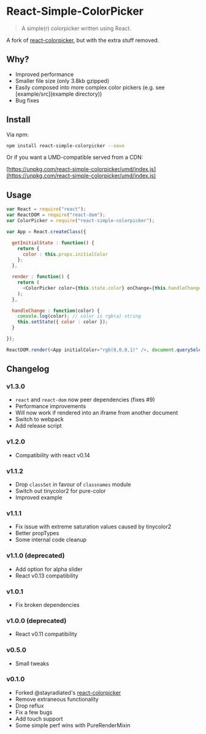 # React-Simple-ColorPicker

> A simple(r) colorpicker written using React.

A fork of [react-colorpicker](https://github.com/stayradiated/react-colorpicker), but with the extra stuff removed.

## Why?

* Improved performance
* Smaller file size (only 3.8kb gzipped)
* Easily composed into more complex color pickers (e.g. see [example/src](example directory))
* Bug fixes

## Install

Via npm:

```bash
npm install react-simple-colorpicker --save
```

Or if you want a UMD-compatible served from a CDN:

[https://unpkg.com/react-simple-colorpicker/umd/index.js](https://unpkg.com/react-simple-colorpicker/umd/index.js)

## Usage

```javascript
var React = require("react");
var ReactDOM = require("react-dom");
var ColorPicker = require("react-simple-colorpicker");

var App = React.createClass({

  getInitialState : function() {
    return {
      color : this.props.initialColor
    };
  },

  render : function() {
    return (
      <ColorPicker color={this.state.color} onChange={this.handleChange} opacitySlider />
    );
  },

  handleChange : function(color) {
    console.log(color); // color is rgb(a) string
    this.setState({ color : color });
  }

});

ReactDOM.render(<App initialColor="rgb(0,0,0,1)" />, document.querySelector("#app"));
```

## Changelog

### v1.3.0

* `react` and `react-dom` now peer dependencies (fixes #9)
* Performance improvements
* Will now work if rendered into an iframe from another document
* Switch to webpack
* Add release script

### v1.2.0

* Compatibility with react v0.14

### v1.1.2

* Drop `classSet` in favour of `classnames` module
* Switch out tinycolor2 for pure-color
* Improved example

### v1.1.1

* Fix issue with extreme saturation values caused by tinycolor2
* Better propTypes
* Some internal code cleanup

### v1.1.0 (deprecated)

* Add option for alpha slider
* React v0.13 compatibility

### v1.0.1

* Fix broken dependencies

### v1.0.0 (deprecated)

* React v0.11 compatibility

### v0.5.0

* Small tweaks

### v0.1.0

* Forked @stayradiated's [react-colorpicker](https://github.com/stayradiated/react-colorpicker)
* Remove extraneous functionality
* Drop reflux
* Fix a few bugs
* Add touch support
* Some simple perf wins with PureRenderMixin